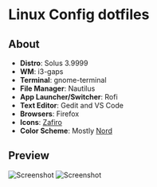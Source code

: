 # Linux Config dotfiles
## About
+ **Distro**: Solus 3.9999
+ **WM**: i3-gaps
+ **Terminal**: gnome-terminal
+ **File Manager**: Nautilus
+ **App Launcher/Switcher**: Rofi
+ **Text Editor**: Gedit and VS Code
+ **Browsers**: Firefox
+ **Icons**: [Zafiro](https://github.com/zayronxio/Zafiro-icons)
+ **Color Scheme**: Mostly [Nord](https://github.com/arcticicestudio/nord)

## Preview
![Screenshot](./previews/clean.png?raw=true "Latest")
![Screenshot](./previews/busy.png?raw=true "Latest")
